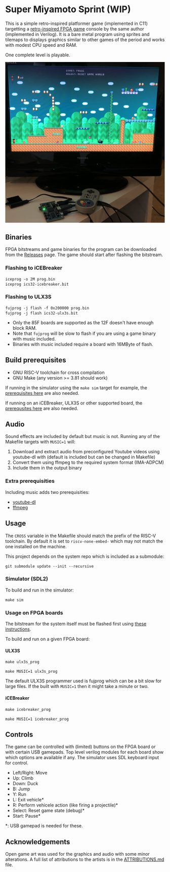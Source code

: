 # Super Miyamoto Sprint (WIP)

This is a simple retro-inspired platformer game (implemented in C11) targetting a [retro-inspired FPGA game](https://github.com/dan-rodrigues/icestation-32) console by the same author (implemented in Verilog). It is a bare metal program using sprites and tilemaps to displays graphics similar to other games of the period and works with modest CPU speed and RAM.

One complete level is playable.

![Photo](photo/demo.jpg)

## Binaries

FPGA bitstreams and game binaries for the program can be downloaded from the [Releases](https://github.com/dan-rodrigues/super-miyamoto-sprint/releases) page. The game should start after flashing the bitstream.

### Flashing to iCEBreaker

```
iceprog -o 2M prog.bin
iceprog ics32-icebreaker.bit
```

### Flashing to ULX3S

```
fujprog -j flash -f 0x200000 prog.bin
fujprog -j flash ics32-ulx3s.bit
```

* Only the 85F boards are supported as the 12F doesn't have enough block RAM.
* Note that `fujprog` will be slow to flash if you are using a game binary with music included.
* Binaries with music included require a board with 16MByte of flash.

## Build prerequisites

* GNU RISC-V toolchain for cross compilation
* GNU Make (any version >= 3.81 should work)

If running in the simulator using the `make sim` target for example, the [prerequisites here](https://github.com/dan-rodrigues/icestation-32/tree/master/simulator) are also needed.

If running on an iCEBreaker, ULX3S or other supported board, the [prerequsites here](https://github.com/dan-rodrigues/icestation-32#prerequisites) are also needed.

## Audio

Sound effects are included by default but music is not. Running any of the Makefile targets with `MUSIC=1` will:

1. Download and extract audio from preconfigured Youtube videos using youtube-dl with (default is included but can be changed in Makefile)
2. Convert them using ffmpeg to the required system format (IMA-ADPCM)
3. Include them in the output binary

### Extra prerequisities

Including music adds two prerequisities:

* [youtube-dl](https://github.com/ytdl-org/youtube-dl)
* [ffmpeg](https://ffmpeg.org/)

## Usage

The `CROSS` variable in the Makefile should match the prefix of the RISC-V toolchain. By default it is set to `riscv-none-embed-` which may not match the one installed on the machine.

This project depends on the system repo which is included as a submodule:

```
git submodule update --init --recursive
```
### Simulator (SDL2)

To build and run in the simulator:

```
make sim
```

### Usage on FPGA boards

The bitstream for the system itself must be flashed first using [these instructions](https://github.com/dan-rodrigues/icestation-32#build-and-program-bitstream).

To build and run on a given FPGA board:

#### ULX3S

```
make ulx3s_prog
```

```
make MUSIC=1 ulx3s_prog
```

The default ULX3S programmer used is fujprog which can be a bit slow for large files. If the built with `MUSIC=1` then it might take a minute or two.
#### iCEBreaker

```
make icebreaker_prog
```
```
make MUSIC=1 icebreaker_prog
```

## Controls

The game can be controlled with (limited) buttons on the FPGA board or with certain USB gamepads. Top level verilog modules for each board show which options are available if any. The simulator uses SDL keyboard input for control.

* Left/Right: Move
* Up: Climb
* Down: Duck
* B: Jump
* Y: Run
* L: Exit vehicle*
* R: Perform vehicele action (like firing a projectile)*
* Select: Reset game state (debug)*
* Start: Pause*

*: USB gamepad is needed for these.

## Acknowledgements

Open game art was used for the graphics and audio with some minor alterations. A full list of attributions to the artists is in the [ATTRIBUTIONS.md](assets/ATTRIBUTIONS.md) file.
